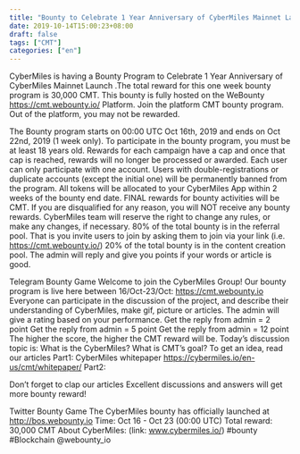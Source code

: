 ```yaml
---
title: "Bounty to Celebrate 1 Year Anniversary of CyberMiles Mainnet Launch"
date: 2019-10-14T15:00:23+08:00
draft: false
tags: ["CMT"] 
categories: ["en"] 
---
```


CyberMiles is having a Bounty Program to Celebrate 1 Year Anniversary of CyberMiles Mainnet Launch .The total reward for this one week bounty program is 30,000 CMT. This bounty is fully hosted on the WeBounty https://cmt.webounty.io/ Platform. Join the platform CMT bounty program. Out of the platform, you may not be rewarded.

The Bounty program starts on 00:00 UTC Oct 16th, 2019 and ends on Oct 22nd, 2019 (1 week only).
To participate in the bounty program, you must be at least 18 years old.
Rewards for each campaign have a cap and once that cap is reached, rewards will no longer be processed or awarded.
Each user can only participate with one account. Users with double-registrations or duplicate accounts (except the initial one) will be permanently banned from the program.
All tokens will be allocated to your CyberMiles App within 2 weeks of the bounty end date.
FINAL rewards for bounty activities will be CMT.
If you are disqualified for any reason, you will NOT receive any bounty rewards.
CyberMiles team will reserve the right to change any rules, or make any changes, if necessary.
80% of the total bounty is in the referral pool. That is you invite users to join by asking them to join via your link (i.e. https://cmt.webounty.io/)
 20% of the total bounty is in the content creation pool. The admin will reply and give you points if your words or article is good.


 Telegram Bounty Game
 Welcome to join the CyberMiles Group! Our bounty program is live here between 16/Oct-23/Oct:
https://cmt.webounty.io
 Everyone can participate in the discussion of the project, and describe their understanding of CyberMiles, make gif, picture or articles. The admin will give a rating based on your performance.
 Get the reply from admin = 2 point
 Get the reply from admin = 5 point
 Get the reply from admin = 12 point
 The higher the score, the higher the CMT reward will be.
 Today’s discussion topic is:
 What is the CyberMiles? What is CMT’s goal?
 To get an idea, read our articles
 Part1:
 CyberMiles whitepaper
https://cybermiles.io/en-us/cmt/whitepaper/
 Part2:


 Don’t forget to clap our articles
 Excellent discussions and answers will get more bounty reward!


 Twitter Bounty Game
 The CyberMiles bounty has officially launched at http://bos.webounty.io
 Time: Oct 16 - Oct 23 (00:00 UTC)
 Total reward: 30,000 CMT
 About CyberMiles: (link: www.cybermiles.io/)
 #bounty #Blockchain
 @webounty_io

